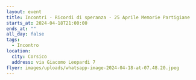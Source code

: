 ```yaml
---
layout: event
title: Incontri - Ricordi di speranza - 25 Aprile Memorie Partigiane
starts_at: 2024-04-18T21:00:00
ends_at: ""
all_day: false
tags:
  - Incontro
location:
  city: Corsico
  address: via Giacomo Leopardi 7
flyer: images/uploads/whatsapp-image-2024-04-18-at-07.48.20.jpeg
---
```

